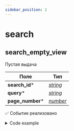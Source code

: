 ```yaml
---
sidebar_position: 2
--- 
```

# search


## search_empty_view

Пустая выдача

| Поле | Тип |
|-|-|
| **search_id*** | *[string](/docs/types#string)* |
| **query*** | *[string](/docs/types#string)* |
| **page_number*** | *[number](/docs/types#number)* |


✅ Событие реализовано


<details>
  <summary>Code example</summary>
  ```typescript
  trackEvent("search.search_empty_view", {
    search_id: "some string",
    query: "some string",
    page_number: 100
  }); 
  ```
</details>



